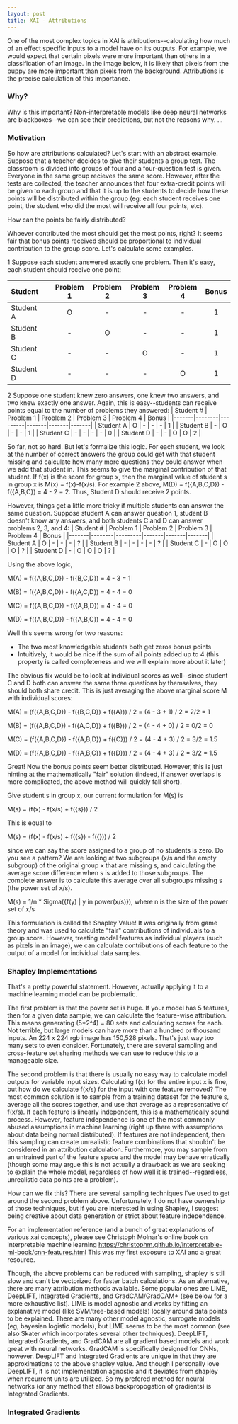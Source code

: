 ```yaml
---
layout: post
title: XAI - Attributions
---
```


One of the most complex topics in XAI is attributions--calculating how much of an effect specific inputs to a model have on its outputs. For example, we would expect that certain pixels were more important than others in a classification of an image. In the image below, it is likely that pixels from the puppy are more important than pixels from the background. Attributions is the precise calculation of this importance. 

### Why?
Why is this important? Non-interpretable models like deep neural networks are blackboxes--we can see their predictions, but not the reasons why. ...

### Motivation

So how are attributions calculated? Let's start with an abstract example. Suppose that a teacher decides to give their students a group test. The classroom is divided into groups of four and a four-question test is given. Everyone in the same group recieves the same score. However, after the tests are collected, the teacher announces that four extra-credit points will be given to each group and that it is up to the students to decide how these points will be distributed within the group (eg: each student receives one point, the student who did the most will receive all four points, etc).

How can the points be fairly distributed?

Whoever contributed the most should get the most points, right? It seems fair that bonus points received should be proportional to individual contribution to the group score. Let's calculate some examples.

1 Suppose each student answered exactly one problem. Then it's easy, each student should receive one point:

| Student |  | Problem 1 | Problem 2 | Problem 3 | Problem 4 | Bonus |
|:-------|--------|:---------:|:-------:|:-------:|:-------:|:-------:|
| Student A |  | O | - | - | - | 1 |
| Student B |  | - | O | - | - | 1 |
| Student C |  | - | - | O | - | 1 |
| Student D |  | - | - | - | O | 1 |


2 Suppose one student knew zero answers, one knew two answers, and two knew exactly one answer. Again, this is easy--students can receive points equal to the number of problems they answered:
| Student # | Problem 1 | Problem 2 | Problem 3 | Problem 4 | Bonus |
|-------|--------|---------|-------|-------|-------|
| Student A | O | - | - | - | 1 |
| Student B | - | O | - | - | 1 |
| Student C | - | - | - | - | 0 |
| Student D | - | - | O | O | 2 |

So far, not so hard. But let's formalize this logic. For each student, we look at the number of correct answers the group could get with that student missing and calculate how many more questions they could answer when we add that student in. This seems to give the marginal contribution of that student. If f(x) is the score for group x, then the marginal value of student s in group x is M(x) = f(x)-f(x/s). For example 2 above, M(D) = f({A,B,C,D}) - f({A,B,C}) = 4 - 2 = 2. Thus, Student D should receive 2 points.

However, things get a little more tricky if multiple students can answer the same question. Suppose student A can answer question 1, student B doesn't know any answers, and both students C and D can answer problems 2, 3, and 4:
| Student # | Problem 1 | Problem 2 | Problem 3 | Problem 4 | Bonus |
|-------|--------|---------|-------|-------|-------|
| Student A | O | - | - | - | ? |
| Student B | - | - | - | - | ? |
| Student C | - | O | O | O | ? |
| Student D | - | O | O | O | ? |

Using the above logic, 

M(A) = f({A,B,C,D}) - f({B,C,D}) = 4 - 3 = 1

M(B) = f({A,B,C,D}) - f({A,C,D}) = 4 - 4 = 0

M(C) = f({A,B,C,D}) - f({A,B,D}) = 4 - 4 = 0

M(D) = f({A,B,C,D}) - f({A,B,C}) = 4 - 4 = 0

Well this seems wrong for two reasons:
* The two most knowledgable students both get zeros bonus points
* Intuitively, it would be nice if the sum of all points added up to 4 (this property is called completeness and we will explain more about it later)

The obvious fix would be to look at individual scores as well--since student C and D both can answer the same three questions by themselves, they should both share credit. This is just averaging the above marginal score M with individual scores:

M(A) = (f({A,B,C,D}) - f({B,C,D}) + f({A})) / 2 = (4 - 3 + 1) / 2 = 2/2 = 1

M(B) = (f({A,B,C,D}) - f({A,C,D}) + f({B})) / 2 = (4 - 4 + 0) / 2 = 0/2 = 0

M(C) = (f({A,B,C,D}) - f({A,B,D}) + f({C})) / 2 = (4 - 4 + 3) / 2 = 3/2 = 1.5

M(D) = (f({A,B,C,D}) - f({A,B,C}) + f({D})) / 2 = (4 - 4 + 3) / 2 = 3/2 = 1.5

Great! Now the bonus points seem better distributed. However, this is just hinting at the mathematically "fair" solution (indeed, if answer overlaps is more complicated, the above method will quickly fall short).

Give student s in group x, our current formulation for M(s) is

M(s) = (f(x) - f(x/s) + f({s})) / 2

This is equal to 

M(s) = (f(x) - f(x/s) + f({s}) - f({})) / 2

since we can say the score assigned to a group of no students is zero. Do you see a pattern? We are looking at two subgroups (x/s and the empty subgroup) of the original group x that are missing s, and calculating the average score difference when s is added to those subgroups. The complete answer is to calculate this average over all subgroups missing s (the power set of x/s).

M(s) = 1/n * Sigma({f(y) | y in power(x/s)}), where n is the size of the power set of x/s

This formulation is called the Shapley Value! It was originally from game theory and was used to calculate "fair" contributions of individuals to a group score. However, treating model features as individual players (such as pixels in an image), we can calculate contributions of each feature to the output of a model for individual data samples. 

### Shapley Implementations

That's a pretty powerful statement. However, actually applying it to a machine learning model can be problematic. 

The first problem is that the power set is huge. If your model has 5 features, then for a given data sample, we can calculate the feature-wise attribution. This means generating (5*2^4) = 80 sets and calculating scores for each. Not terrible, but large models can have more than a hundred or thousand inputs. An 224 x 224 rgb image has 150,528 pixels. That's just way too many sets to even consider. Fortunately, there are several sampling and cross-feature set sharing methods we can use to reduce this to a manageable size.

The second problem is that there is usually no easy way to calculate model outputs for variable input sizes. Calculating f(x) for the entire input x is fine, but how do we calculate f(x/s) for the input with one feature removed? The most common solution is to sample from a training dataset for the feature s, average all the scores together, and use that average as a representative of f(x/s). If each feature is linearly independent, this is a mathematically sound process. However, feature independence is one of the most commonly abused assumptions in machine learning (right up there with assumptions about data being normal distributed). If features are not independent, then this sampling can create unrealistic feature combinations that shouldn't be considered in an attribution calculation. Furthermore, you may sample from an untrained part of the feature space and the model may behave erratically (though some may argue this is not actually a drawback as we are seeking to explain the whole model, regardless of how well it is trained--regardless, unrealistic data points are a problem). 

How can we fix this? There are several sampling techniques I've used to get around the second problem above. Unfortunately, I do not have ownership of those techniques, but if you are interested in using Shapley, I suggest being creative about data generation or strict about feature independence.

For an implementation reference (and a bunch of great explanations of various xai concepts), please see Christoph Molnar's online book on interpretable machine learning https://christophm.github.io/interpretable-ml-book/cnn-features.html  This was my first exposure to XAI and a great resource.

Though, the above problems can be reduced with sampling, shapley is still slow and can't be vectorized for faster batch calculations. As an alternative, there are many attribution methods available. Some popular ones are LIME, DeepLIFT, Integrated Gradients, and GradCAM/GradCAM+ (see below for a more exhaustive list). LIME is model agnostic and works by fitting an explanative model (like SVM/tree-based models) locally around data points to be explained. There are many other model agnostic, surrogate models (eg, bayesian logistic models), but LIME seems to be the most common (see also Skater which incorporates several other techniques). DeepLIFT, Integrated Gradients, and GradCAM are all gradient based models and work great with neural networks. GradCAM is specifically designed for CNNs, however. DeepLIFT and Integrated Gradients are unique in that they are approximations to the above shapley value. And though I personally love DeepLIFT, it is not implementation agnostic and it deviates from shapley when recurrent units are utilized. So my prefered method for neural networks (or any method that allows backpropogation of gradients) is Integrated Gradients.

### Integrated Gradients


